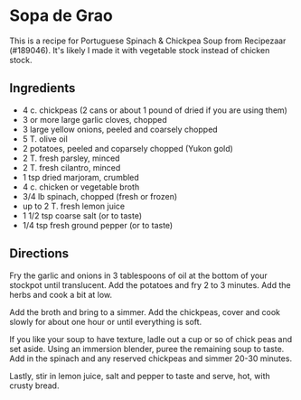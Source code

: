 # Sopa de Grao

This is a recipe for Portuguese Spinach & Chickpea Soup from Recipezaar (#189046).  It's likely I made it with vegetable stock instead of chicken stock.


## Ingredients

* 4 c. chickpeas (2 cans or about 1 pound of dried if you are using them)
* 3 or more large garlic cloves, chopped 
* 3 large yellow onions, peeled and coarsely chopped
* 5 T. olive oil
* 2 potatoes, peeled and coparsely chopped (Yukon gold)
* 2 T. fresh parsley, minced
* 2 T. fresh cilantro, minced
* 1 tsp dried marjoram, crumbled
* 4 c. chicken or vegetable broth
* 3/4 lb spinach, chopped (fresh or frozen)
* up to 2 T. fresh lemon juice 
* 1 1/2 tsp coarse salt (or to taste)
* 1/4 tsp fresh ground pepper (or to taste)

## Directions

Fry the garlic and onions in 3 tablespoons of oil at the bottom of your stockpot until translucent.  Add the potatoes and fry 2 to 3 minutes. Add the herbs and cook a bit at low.

Add the broth and bring to a simmer.  Add the chickpeas, cover and cook slowly for about one hour or until everything is soft.

If you like your soup to have texture, ladle out a cup or so of chick peas and set aside.
Using an immersion blender, puree the remaining soup to taste.
Add in the spinach and any reserved chickpeas and simmer 20-30 minutes.

Lastly, stir in lemon juice, salt and pepper to taste and serve, hot, with crusty bread.
